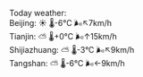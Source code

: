Today weather:  
Beijing: ☀️   🌡️-6°C 🌬️↖7km/h  
Tianjin: ⛅️  🌡️+0°C 🌬️↑15km/h  
Shijiazhuang: ⛅️  🌡️-3°C 🌬️↖9km/h  
Tangshan: ⛅️  🌡️-6°C 🌬️←9km/h  
